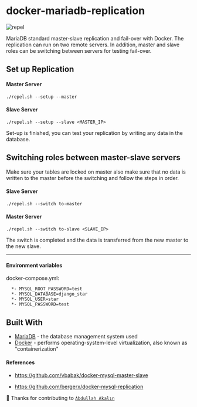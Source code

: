# docker-mariadb-replication
![repel](https://liquipedia.net/commons/images/thumb/e/ee/Omniknight_degen_aura.png/50px-Omniknight_degen_aura.png)

MariaDB standard master-slave replication and fail-over with Docker. The replication can run on two remote servers. In addition, master and slave roles can be switching between servers for testing fail-over.

## Set up Replication 
#### Master Server

```
./repel.sh --setup --master
```

#### Slave Server 

```
./repel.sh --setup --slave <MASTER_IP>
```

Set-up is finished, you can test your replication by writing any data in the database.

## Switching roles between master-slave servers 

Make sure your tables are locked on master also make sure that no data is written to the master before the switching and follow the steps in order.

#### Slave Server 

```
./repel.sh --switch to-master
```

#### Master Server

```
./repel.sh --switch to-slave <SLAVE_IP>
```
The switch is completed and the data is transferred from the new master to the new slave.

---

#### Environment variables
docker-compose.yml:

      *- MYSQL_ROOT_PASSWORD=test
      *- MYSQL_DATABASE=django_star
      *- MYSQL_USER=star
      *- MYSQL_PASSWORD=test

## Built With

* [MariaDB](https://mariadb.org/about/) - the database management system used
* [Docker](https://www.docker.com/why-docker) - performs operating-system-level virtualization, also known as "containerization"


#### References

* https://github.com/vbabak/docker-mysql-master-slave

* https://github.com/bergerx/docker-mysql-replication


:tada: Thanks for contributing to <a href="https://github.com/armut" target="blank">`Abdullah Akalın`</a> 

